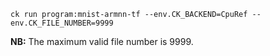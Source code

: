 ```
ck run program:mnist-armnn-tf --env.CK_BACKEND=CpuRef --env.CK_FILE_NUMBER=9999
```

**NB:** The maximum valid file number is 9999.
